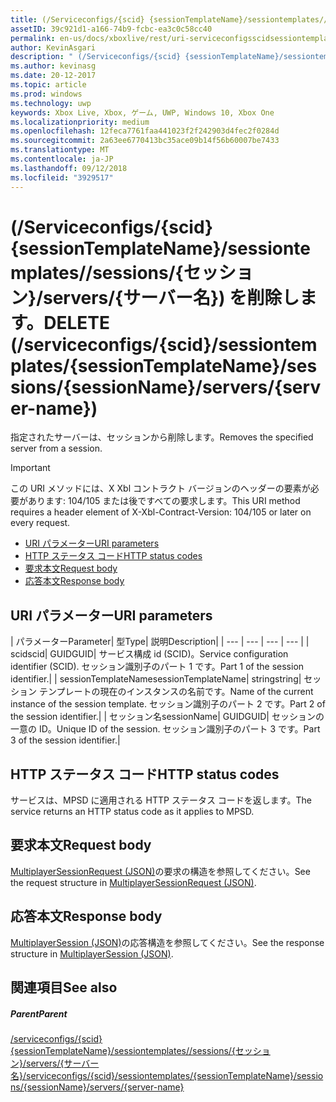 ```yaml
---
title: (/Serviceconfigs/{scid} {sessionTemplateName}/sessiontemplates//sessions/{セッション}/servers/{サーバー名}) を削除します。
assetID: 39c921d1-a166-74b9-fcbc-ea3c0c58cc40
permalink: en-us/docs/xboxlive/rest/uri-serviceconfigsscidsessiontemplatessessiontemplatenamesessionnamemembersservernamedelete.html
author: KevinAsgari
description: " (/Serviceconfigs/{scid} {sessionTemplateName}/sessiontemplates//sessions/{セッション}/servers/{サーバー名}) を削除します。"
ms.author: kevinasg
ms.date: 20-12-2017
ms.topic: article
ms.prod: windows
ms.technology: uwp
keywords: Xbox Live, Xbox, ゲーム, UWP, Windows 10, Xbox One
ms.localizationpriority: medium
ms.openlocfilehash: 12feca7761faa441023f2f242903d4fec2f0284d
ms.sourcegitcommit: 2a63ee6770413bc35ace09b14f56b60007be7433
ms.translationtype: MT
ms.contentlocale: ja-JP
ms.lasthandoff: 09/12/2018
ms.locfileid: "3929517"
---
```

# <a name="delete-serviceconfigsscidsessiontemplatessessiontemplatenamesessionssessionnameserversserver-name"></a><span data-ttu-id="b2e64-104">(/Serviceconfigs/{scid} {sessionTemplateName}/sessiontemplates//sessions/{セッション}/servers/{サーバー名}) を削除します。</span><span class="sxs-lookup"><span data-stu-id="b2e64-104">DELETE (/serviceconfigs/{scid}/sessiontemplates/{sessionTemplateName}/sessions/{sessionName}/servers/{server-name})</span></span>
<span data-ttu-id="b2e64-105">指定されたサーバーは、セッションから削除します。</span><span class="sxs-lookup"><span data-stu-id="b2e64-105">Removes the specified server from a session.</span></span>

> [!IMPORTANT]
> <span data-ttu-id="b2e64-106">この URI メソッドには、X Xbl コントラクト バージョンのヘッダーの要素が必要があります: 104/105 または後ですべての要求します。</span><span class="sxs-lookup"><span data-stu-id="b2e64-106">This URI method requires a header element of X-Xbl-Contract-Version: 104/105 or later on every request.</span></span>

  * [<span data-ttu-id="b2e64-107">URI パラメーター</span><span class="sxs-lookup"><span data-stu-id="b2e64-107">URI parameters</span></span>](#ID4ET)
  * [<span data-ttu-id="b2e64-108">HTTP ステータス コード</span><span class="sxs-lookup"><span data-stu-id="b2e64-108">HTTP status codes</span></span>](#ID4E5)
  * [<span data-ttu-id="b2e64-109">要求本文</span><span class="sxs-lookup"><span data-stu-id="b2e64-109">Request body</span></span>](#ID4EFB)
  * [<span data-ttu-id="b2e64-110">応答本文</span><span class="sxs-lookup"><span data-stu-id="b2e64-110">Response body</span></span>](#ID4EOB)

<a id="ID4ET"></a>


## <a name="uri-parameters"></a><span data-ttu-id="b2e64-111">URI パラメーター</span><span class="sxs-lookup"><span data-stu-id="b2e64-111">URI parameters</span></span>

| <span data-ttu-id="b2e64-112">パラメーター</span><span class="sxs-lookup"><span data-stu-id="b2e64-112">Parameter</span></span>| <span data-ttu-id="b2e64-113">型</span><span class="sxs-lookup"><span data-stu-id="b2e64-113">Type</span></span>| <span data-ttu-id="b2e64-114">説明</span><span class="sxs-lookup"><span data-stu-id="b2e64-114">Description</span></span>|
| --- | --- | --- | --- |
| <span data-ttu-id="b2e64-115">scid</span><span class="sxs-lookup"><span data-stu-id="b2e64-115">scid</span></span>| <span data-ttu-id="b2e64-116">GUID</span><span class="sxs-lookup"><span data-stu-id="b2e64-116">GUID</span></span>| <span data-ttu-id="b2e64-117">サービス構成 id (SCID)。</span><span class="sxs-lookup"><span data-stu-id="b2e64-117">Service configuration identifier (SCID).</span></span> <span data-ttu-id="b2e64-118">セッション識別子のパート 1 です。</span><span class="sxs-lookup"><span data-stu-id="b2e64-118">Part 1 of the session identifier.</span></span>|
| <span data-ttu-id="b2e64-119">sessionTemplateName</span><span class="sxs-lookup"><span data-stu-id="b2e64-119">sessionTemplateName</span></span>| <span data-ttu-id="b2e64-120">string</span><span class="sxs-lookup"><span data-stu-id="b2e64-120">string</span></span>| <span data-ttu-id="b2e64-121">セッション テンプレートの現在のインスタンスの名前です。</span><span class="sxs-lookup"><span data-stu-id="b2e64-121">Name of the current instance of the session template.</span></span> <span data-ttu-id="b2e64-122">セッション識別子のパート 2 です。</span><span class="sxs-lookup"><span data-stu-id="b2e64-122">Part 2 of the session identifier.</span></span>|
| <span data-ttu-id="b2e64-123">セッション名</span><span class="sxs-lookup"><span data-stu-id="b2e64-123">sessionName</span></span>| <span data-ttu-id="b2e64-124">GUID</span><span class="sxs-lookup"><span data-stu-id="b2e64-124">GUID</span></span>| <span data-ttu-id="b2e64-125">セッションの一意の ID。</span><span class="sxs-lookup"><span data-stu-id="b2e64-125">Unique ID of the session.</span></span> <span data-ttu-id="b2e64-126">セッション識別子のパート 3 です。</span><span class="sxs-lookup"><span data-stu-id="b2e64-126">Part 3 of the session identifier.</span></span>|

<a id="ID4E5"></a>


## <a name="http-status-codes"></a><span data-ttu-id="b2e64-127">HTTP ステータス コード</span><span class="sxs-lookup"><span data-stu-id="b2e64-127">HTTP status codes</span></span>
<span data-ttu-id="b2e64-128">サービスは、MPSD に適用される HTTP ステータス コードを返します。</span><span class="sxs-lookup"><span data-stu-id="b2e64-128">The service returns an HTTP status code as it applies to MPSD.</span></span>  
<a id="ID4EFB"></a>


## <a name="request-body"></a><span data-ttu-id="b2e64-129">要求本文</span><span class="sxs-lookup"><span data-stu-id="b2e64-129">Request body</span></span>
<span data-ttu-id="b2e64-130">[MultiplayerSessionRequest (JSON)](../../json/json-multiplayersessionrequest.md)の要求の構造を参照してください。</span><span class="sxs-lookup"><span data-stu-id="b2e64-130">See the request structure in [MultiplayerSessionRequest (JSON)](../../json/json-multiplayersessionrequest.md).</span></span>  
<a id="ID4EOB"></a>


## <a name="response-body"></a><span data-ttu-id="b2e64-131">応答本文</span><span class="sxs-lookup"><span data-stu-id="b2e64-131">Response body</span></span>
<span data-ttu-id="b2e64-132">[MultiplayerSession (JSON)](../../json/json-multiplayersession.md)の応答構造を参照してください。</span><span class="sxs-lookup"><span data-stu-id="b2e64-132">See the response structure in [MultiplayerSession (JSON)](../../json/json-multiplayersession.md).</span></span>  
<a id="ID4E1B"></a>


## <a name="see-also"></a><span data-ttu-id="b2e64-133">関連項目</span><span class="sxs-lookup"><span data-stu-id="b2e64-133">See also</span></span>

<a id="ID4E3B"></a>


##### <a name="parent"></a><span data-ttu-id="b2e64-134">Parent</span><span class="sxs-lookup"><span data-stu-id="b2e64-134">Parent</span></span>

[<span data-ttu-id="b2e64-135">/serviceconfigs/{scid} {sessionTemplateName}/sessiontemplates//sessions/{セッション}/servers/{サーバー名}</span><span class="sxs-lookup"><span data-stu-id="b2e64-135">/serviceconfigs/{scid}/sessiontemplates/{sessionTemplateName}/sessions/{sessionName}/servers/{server-name}</span></span>](uri-serviceconfigsscidsessiontemplatessessiontemplatenamesessionnamemembersservername.md)
